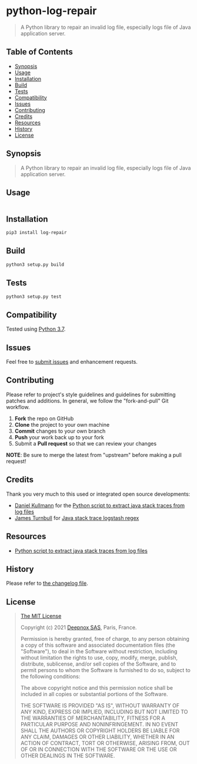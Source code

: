 # python-log-repair

> A Python library to repair an invalid log file, especially logs file of Java application server.

## Table of Contents

* [Synopsis](#synopsis)
* [Usage](#usage)
* [Installation](#installation)
* [Build](#build)
* [Tests](#tests)
* [Compatibility](#compatibility)
* [Issues](#issues)
* [Contributing](#contributing)
* [Credits](#credits)
* [Resources](#resources)
* [History](#history)
* [License](#license)

## <a name="synopsis">Synopsis</a>

> A Python library to repair an invalid log file, especially logs file of Java application server.

## <a name="usage">Usage</a>

```python

```

## <a name="installation">Installation</a>

```bash
pip3 install log-repair
```

## <a name="build">Build</a>

```bash
python3 setup.py build
```

## <a name="tests">Tests</a>

```bash
python3 setup.py test
```


## <a name="compatibility">Compatibility</a>

Tested using [Python 3.7](https://docs.python.org/3/whatsnew/3.7.html).

## <a name="issues"> Issues</a>

Feel free to [submit issues](https://github.com/deepnox-io/python-deepnox-log/issues) and enhancement requests.

## <a name="contributing">Contributing</a>

Please refer to project's style guidelines and guidelines for submitting patches and additions. In general, we follow the "fork-and-pull" Git workflow.

 1. **Fork** the repo on GitHub
 2. **Clone** the project to your own machine
 3. **Commit** changes to your own branch
 4. **Push** your work back up to your fork
 5. Submit a **Pull request** so that we can review your changes

**NOTE**: Be sure to merge the latest from "upstream" before making a pull request!

## <a name="credits">Credits</a>

Thank you very much to this used or integrated open source developments:

* [Daniel Kullmann](https://stackoverflow.com/users/85615/daniel-kullmann) for the [Python script to extract java stack traces from log files](https://stackoverflow.com/a/16146340)
* [James Turnbull](https://github.com/jamtur01) for [Java stack trace logstash regex](https://gist.github.com/jamtur01/4384428)

## <a name="resources">Resources</a>

* [Python script to extract java stack traces from log files](https://stackoverflow.com/a/16146340)

## <a name="history">History</a>

Please refer to [the changelog file](CHANGELOG.md).

## <a name="license">License</a>

>
> [The MIT License](https://opensource.org/licenses/MIT)
>
> Copyright (c) 2021 [Deepnox SAS](https://deepnox.io/), Paris, France.
>
> Permission is hereby granted, free of charge, to any person obtaining a copy
> of this software and associated documentation files (the "Software"), to deal
> in the Software without restriction, including without limitation the rights
> to use, copy, modify, merge, publish, distribute, sublicense, and/or sell
> copies of the Software, and to permit persons to whom the Software is
> furnished to do so, subject to the following conditions:
>
> The above copyright notice and this permission notice shall be included in all
> copies or substantial portions of the Software.
>
> THE SOFTWARE IS PROVIDED "AS IS", WITHOUT WARRANTY OF ANY KIND, EXPRESS OR
> IMPLIED, INCLUDING BUT NOT LIMITED TO THE WARRANTIES OF MERCHANTABILITY,
> FITNESS FOR A PARTICULAR PURPOSE AND NONINFRINGEMENT. IN NO EVENT SHALL THE
>AUTHORS OR COPYRIGHT HOLDERS BE LIABLE FOR ANY CLAIM, DAMAGES OR OTHER
> LIABILITY, WHETHER IN AN ACTION OF CONTRACT, TORT OR OTHERWISE, ARISING FROM,
> OUT OF OR IN CONNECTION WITH THE SOFTWARE OR THE USE OR OTHER DEALINGS IN THE
> SOFTWARE.
>
